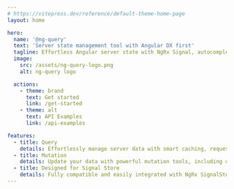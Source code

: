 ```yaml
---
# https://vitepress.dev/reference/default-theme-home-page
layout: home

hero:
  name: '@ng-query'
  text: 'Server state management tool with Angular DX first'
  tagline: Effortless Angular server state with NgRx Signal, autocompletion, and blazing-fast developer experience
  image:
    src: /assets/ng-query-logo.png
    alt: ng-query logo

  actions:
    - theme: brand
      text: Get started
      link: /get-started
    - theme: alt
      text: API Examples
      link: /api-examples

features:
  - title: Query
    details: Effortlessly manage server data with smart caching, request status tracking, and global queries for a seamless user experience.
  - title: Mutation
    details: Update your data with powerful mutation tools, including optimistic updates and automatic state synchronization for instant feedback.
  - title: Designed for Signal Store
    details: Fully compatible and easily integrated with NgRx SignalStore, providing type safety, autocompletion, and high performance.
---
```

